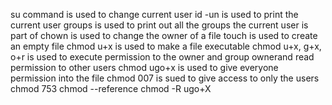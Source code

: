 su command is used to change current user
id -un is used to print the current user
groups is used to print out all the groups the current user is part of
chown is used to change the owner of a file
touch is used to create an empty file
chmod u+x is used to make a file executable
chmod u+x, g+x, o+r is used to execute permission to the owner and group ownerand read permission to other users
chmod ugo+x is used to give everyone permission into the file
chmod 007 is sued to give access to only the users
chmod 753
chmod  --reference
chmod -R ugo+X
